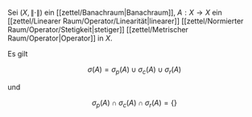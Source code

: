 Sei $(X, \| \cdot \|)$ ein [[zettel/Banachraum|Banachraum]], $A : X \to X$ ein [[zettel/Linearer Raum/Operator/Linearität|linearer]] [[zettel/Normierter Raum/Operator/Stetigkeit|stetiger]] [[zettel/Metrischer Raum/Operator|Operator]] in $X$.

Es gilt

$$
	\sigma(A) = \sigma_p(A) \cup \sigma_c(A) \cup \sigma_r(A)
$$

und

$$
	\sigma_p(A) \cap \sigma_c(A) \cap \sigma_r(A) = \{ \}
$$